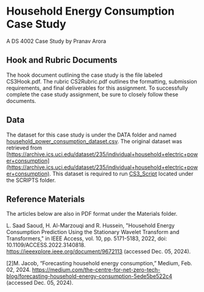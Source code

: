 # Household Energy Consumption Case Study
A DS 4002 Case Study by Pranav Arora

## Hook and Rubric Documents
The hook document outlining the case study is the file labeled CS3Hook.pdf. The rubric CS2Rubric.pdf outlines the formatting, submission requirements, and final deliverables for this assignment. To successfully complete the case study assignment, be sure to closely follow these documents.

## Data
The dataset for this case study is under the DATA folder and named [household_power_consumption_dataset.csv](https://github.com/aub5uy/DS4002_CS3/blob/main/DATA/household_power_consumption_dataset.csv). The original dataset was retrieved from [https://archive.ics.uci.edu/dataset/235/individual+household+electric+power+consumption](https://archive.ics.uci.edu/dataset/235/individual+household+electric+power+consumption). This dataset is required to run [CS3_Script](https://github.com/aub5uy/DS4002_CS3/blob/main/SCRIPTS/CS3_Script.ipynb) located under the SCRIPTS folder.

## Reference Materials
The articles below are also in PDF format under the Materials folder.

L. Saad Saoud, H. Al-Marzouqi and R. Hussein, "Household Energy Consumption Prediction Using the Stationary Wavelet Transform and Transformers," in IEEE Access, vol. 10, pp. 5171-5183, 2022, doi: 10.1109/ACCESS.2022.3140818. https://ieeexplore.ieee.org/document/9672113 (accessed Dec. 05, 2024).

[2]M. Jacob, “Forecasting household energy consumption,” Medium, Feb. 02, 2024. https://medium.com/the-centre-for-net-zero-tech-blog/forecasting-household-energy-consumption-5ede5be522c4 (accessed Dec. 05, 2024).
